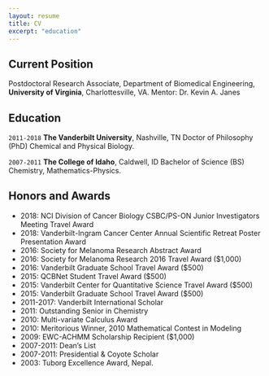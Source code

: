 ```yaml
---
layout: resume
title: CV
excerpt: "education"
---
```

## Current Position

Postdoctoral Research Associate, Department of Biomedical Engineering, __University of Virginia__, Charlottesville, VA. 
Mentor: Dr. Kevin A. Janes

## Education

`2011-2018`
__The Vanderbilt University__, Nashville, TN 
Doctor of Philosophy (PhD)
Chemical and Physical Biology.

`2007-2011`
__The College of Idaho__, Caldwell, ID
Bachelor of Science (BS)
Chemistry, Mathematics-Physics.

## Honors and Awards
- 2018: NCI Division of Cancer Biology CSBC/PS-ON Junior Investigators Meeting Travel Award 
- 2018: Vanderbilt-Ingram Cancer Center Annual Scientific Retreat Poster Presentation Award 
- 2016: Society for Melanoma Research Abstract Award
- 2016: Society for Melanoma Research 2016 Travel Award ($1,000)
- 2016: Vanderbilt Graduate School Travel Award ($500)
- 2015: QCBNet Student Travel Award ($500)
- 2015: Vanderbilt Center for Quantitative Science Travel Award ($500) 
- 2015: Vanderbilt Graduate School Travel Award ($500)
- 2011-2017: Vanderbilt International Scholar
- 2011: Outstanding Senior in Chemistry
- 2010: Multi-variate Calculus Award
- 2010: Meritorious Winner, 2010 Mathematical Contest in Modeling 
- 2009: EWC-ACHMM Scholarship Recipient ($1,000)
- 2007-2011: Dean’s List
- 2007-2011: Presidential & Coyote Scholar
- 2003: Tuborg Excellence Award, Nepal.
